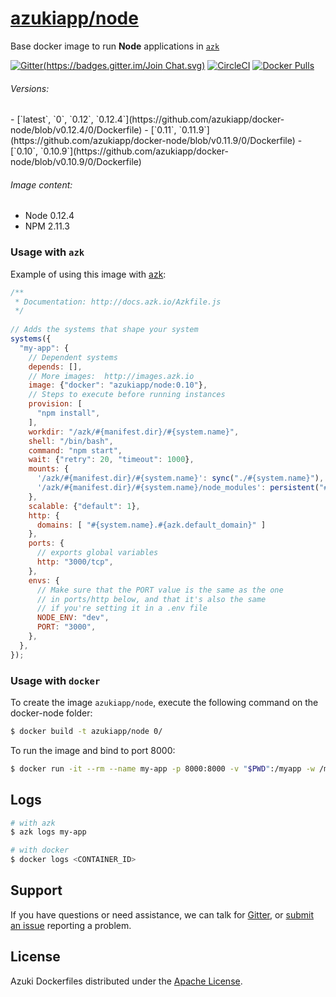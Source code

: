 [azukiapp/node][azk-image]
==================

Base docker image to run **Node** applications in [`azk`](http://azk.io)

[![Gitter](https://badges.gitter.im/Join Chat.svg)][gitter] [![CircleCI](https://img.shields.io/circleci/project/azukiapp/docker-node/release.svg)][circle-ci] [![Docker Pulls](https://img.shields.io/docker/pulls/azukiapp/node.svg)][azk-image]

###### Versions:

<versions>
- [`latest`, `0`, `0.12`, `0.12.4`](https://github.com/azukiapp/docker-node/blob/v0.12.4/0/Dockerfile)
- [`0.11`, `0.11.9`](https://github.com/azukiapp/docker-node/blob/v0.11.9/0/Dockerfile)
- [`0.10`, `0.10.9`](https://github.com/azukiapp/docker-node/blob/v0.10.9/0/Dockerfile)
</versions>

###### Image content:

  - Node 0.12.4
  - NPM 2.11.3

### Usage with `azk`

Example of using this image with [azk][azk]:

```js
/**
 * Documentation: http://docs.azk.io/Azkfile.js
 */
 
// Adds the systems that shape your system
systems({
  "my-app": {
    // Dependent systems
    depends: [],
    // More images:  http://images.azk.io
    image: {"docker": "azukiapp/node:0.10"},
    // Steps to execute before running instances
    provision: [
      "npm install",
    ],
    workdir: "/azk/#{manifest.dir}/#{system.name}",
    shell: "/bin/bash",
    command: "npm start",
    wait: {"retry": 20, "timeout": 1000},
    mounts: {
      '/azk/#{manifest.dir}/#{system.name}': sync("./#{system.name}"),
      '/azk/#{manifest.dir}/#{system.name}/node_modules': persistent("#{system.name}/node_modules"),
    },
    scalable: {"default": 1},
    http: {
      domains: [ "#{system.name}.#{azk.default_domain}" ]
    },
    ports: {
      // exports global variables
      http: "3000/tcp",
    },
    envs: {
      // Make sure that the PORT value is the same as the one
      // in ports/http below, and that it's also the same
      // if you're setting it in a .env file
      NODE_ENV: "dev",
      PORT: "3000",
    },
  },
});
```

### Usage with `docker`

To create the image `azukiapp/node`, execute the following command on the docker-node folder:

```sh
$ docker build -t azukiapp/node 0/
```

To run the image and bind to port 8000:

```sh
$ docker run -it --rm --name my-app -p 8000:8000 -v "$PWD":/myapp -w /myapp azukiapp/node node server.js
```

Logs
---

```sh
# with azk
$ azk logs my-app

# with docker
$ docker logs <CONTAINER_ID>
```

## Support

If you have questions or need assistance, we can talk for [Gitter][gitter], or [submit an issue][issues] reporting a problem.

## License

Azuki Dockerfiles distributed under the [Apache License][license].

[azk]: http://azk.io
[azk-image]: http://images.azk.io/#/node
[issues]: https://github.com/azukiapp/docker-node/issues
[gitter]: https://gitter.im/azukiapp/azk?utm_source=badge&utm_medium=badge&utm_campaign=pr-badge&utm_content=badge
[circle-ci]: https://circleci.com/gh/azukiapp/docker-node
[license]: ./LICENSE
